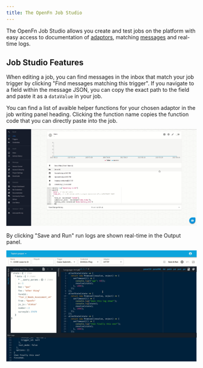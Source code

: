 ```yaml
---
title: The OpenFn Job Studio
---
```


The OpenFn Job Studio allows you create and test jobs on the platform with easy access to documentation of [adaptors](https://docs.openfn.org/documentation/build/jobs#adaptors), matching [messages](https://docs.openfn.org/documentation/build/inbox) and real-time logs.

## Job Studio Features

When editing a job, you can find messages in the inbox that match your job trigger by clicking "Find messages matching this trigger". If you navigate to a field within the message JSON, you can copy the exact path to the field and paste it as a `dataValue` in your job.

You can find a list of avaible helper functions for your chosen adaptor in the job writing panel heading. Clicking the function name copies the function code that you can directly paste into the job.

![Job_Studio_Edit](/img/job_studio_edit.gif)

By clicking "Save and Run" run logs are shown real-time in the Output panel.

![Stream](/img/stream.gif)
